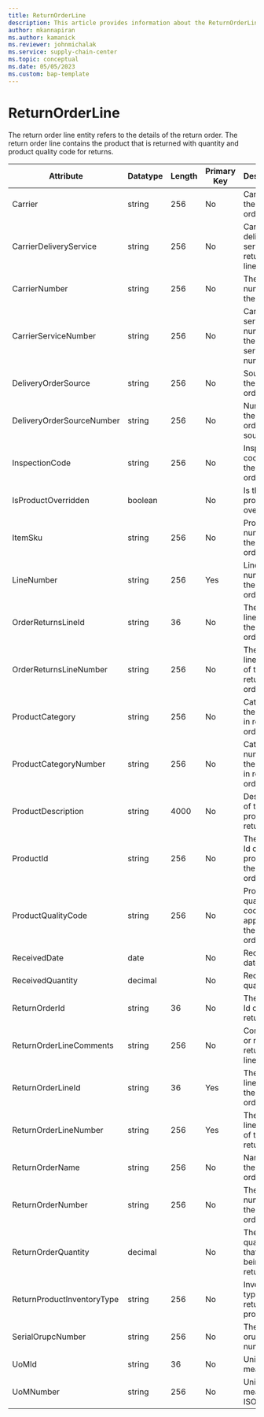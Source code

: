 ```yaml
---
title: ReturnOrderLine
description: This article provides information about the ReturnOrderLine entity.
author: mkannapiran
ms.author: kamanick
ms.reviewer: johnmichalak
ms.service: supply-chain-center
ms.topic: conceptual
ms.date: 05/05/2023
ms.custom: bap-template
---
```


# **ReturnOrderLine**

The return order line entity refers to the details of the return order. The return order line contains the product that is returned with quantity and product quality code for returns.


|	Attribute	|	Datatype	|	Length	|	Primary Key	|	Description	|
|---------------|--------|------|----------|-----------|
|	Carrier	|	string	|	256	|	No	|	Carrier of the return order line	|
|	CarrierDeliveryService	|	string	|	256	|	No	|	Carrier delivery service for return order line	|
|	CarrierNumber	|	string	|	256	|	No	|	The unique number of the carrier	|
|	CarrierServiceNumber	|	string	|	256	|	No	|	Carrier service number of the return service number	|
|	DeliveryOrderSource	|	string	|	256	|	No	|	Source for the deliveyr order	|
|	DeliveryOrderSourceNumber	|	string	|	256	|	No	|	Number of the delivery order source	|
|	InspectionCode	|	string	|	256	|	No	|	Inspection code for the return order line	|
|	IsProductOverridden	|	boolean	|		|	No	|	Is the product overridden	|
|	ItemSku	|	string	|	256	|	No	|	Product number of the return order	|
|	LineNumber	|	string	|	256	|	Yes	|	Line number of the returns order	|
|	OrderReturnsLineId	|	string	|	36	|	No	|	The unique line Id of the returns order	|
|	OrderReturnsLineNumber	|	string	|	256	|	No	|	The unique line number of the returns order	|
|	ProductCategory	|	string	|	256	|	No	|	Category of the product in return order	|
|	ProductCategoryNumber	|	string	|	256	|	No	|	Category number of the product in return order	|
|	ProductDescription	|	string	|	4000	|	No	|	Description of the product in return order	|
|	ProductId	|	string	|	256	|	No	|	The unique Id of the product in the return order	|
|	ProductQualityCode	|	string	|	256	|	No	|	Product quality code applied for the return order line	|
|	ReceivedDate	|	date	|		|	No	|	Received date	|
|	ReceivedQuantity	|	decimal	|		|	No	|	Received quantity	|
|	ReturnOrderId	|	string	|	36	|	No	|	The unique Id of the return order	|
|	ReturnOrderLineComments	|	string	|	256	|	No	|	Comments or notes for return order line	|
|	ReturnOrderLineId	|	string	|	36	|	Yes	|	The unique line Id of the return order	|
|	ReturnOrderLineNumber	|	string	|	256	|	Yes	|	The unique line number of the return order	|
|	ReturnOrderName	|	string	|	256	|	No	|	Name of the return order	|
|	ReturnOrderNumber	|	string	|	256	|	No	|	The unique number of the return order	|
|	ReturnOrderQuantity	|	decimal	|		|	No	|	The quantity that is being returned 	|
|	ReturnProductInventoryType	|	string	|	256	|	No	|	Inventory type of the return product	|
|	SerialOrupcNumber	|	string	|	256	|	No	|	The serial orupc number	|
|	UoMId	|	string	|	36	|	No	|	Unit of measure Id	|
|	UoMNumber	|	string	|	256	|	No	|	Unit of measure ISO code	|
